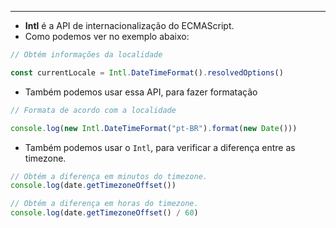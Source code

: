 ___
- **Intl** é a API de internacionalização do ECMAScript.
- Como podemos ver no exemplo abaixo:
```js
// Obtém informações da localidade

const currentLocale = Intl.DateTimeFormat().resolvedOptions()
```
- Também podemos usar essa API, para fazer formatação
```js
// Formata de acordo com a localidade

console.log(new Intl.DateTimeFormat("pt-BR").format(new Date()))
```
- Também podemos usar o `Intl`, para verificar a diferença entre as timezone.
```js
// Obtém a diferença em minutos do timezone.
console.log(date.getTimezoneOffset())

// Obtém a diferença em horas do timezone.
console.log(date.getTimezoneOffset() / 60)
```